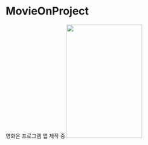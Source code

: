 # MovieOnProject
영화온 프로그램 앱 제작 중
<img src="C:\Users\hi066\OneDrive\사진\스크린샷\스크린샷_20221116_102949.png"  width="200" height="300">
